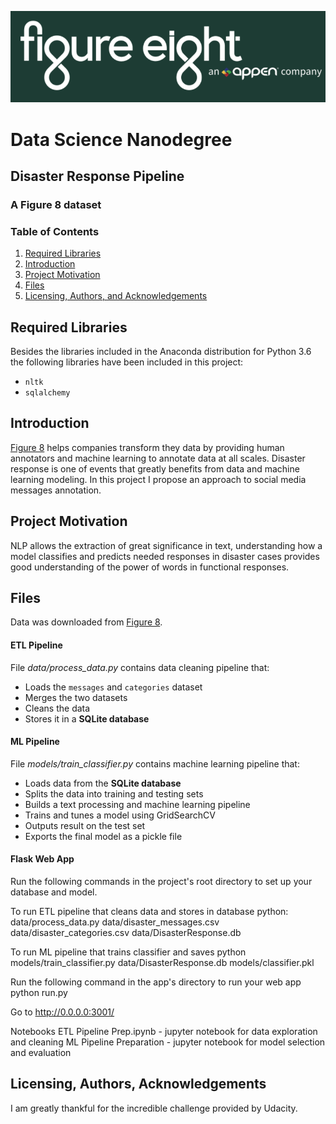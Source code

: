 ![fig8](https://github.com/sousablde/Disaster-Response-Pipeline/blob/master/f8logo.PNG)

# Data Science Nanodegree
## Disaster Response Pipeline
### A Figure 8 dataset


### Table of Contents

1. [Required Libraries](#libraries)
2. [Introduction](#introduction)
3. [Project Motivation](#motivation)
4. [Files](#files)
6. [Licensing, Authors, and Acknowledgements](#licensing)


## Required Libraries <a name="libraries"></a>
Besides the libraries included in the Anaconda distribution for Python 3.6 the following libraries have been included in this project:
* `nltk` 
* `sqlalchemy` 


## Introduction <a name="introduction"></a>
[Figure 8](https://www.figure-eight.com/) helps companies transform they data by providing human annotators and machine learning to annotate data at all scales.
Disaster response is one of events that greatly benefits from data and machine learning modeling. In this project I propose an approach to social media messages annotation.


## Project Motivation <a name="motivation"></a>
NLP allows the extraction of great significance in text, understanding how a model classifies and predicts needed responses in disaster cases provides good understanding of the power of words in functional responses.


## Files <a name="files"></a>
Data was downloaded from [Figure 8](https://www.figure-eight.com/dataset/combined-disaster-response-data/).

#### ETL Pipeline

File _data/process_data.py_ contains data cleaning pipeline that:

- Loads the `messages` and `categories` dataset
- Merges the two datasets
- Cleans the data
- Stores it in a **SQLite database**

#### ML Pipeline

File _models/train_classifier.py_ contains machine learning pipeline that:

- Loads data from the **SQLite database**
- Splits the data into training and testing sets
- Builds a text processing and machine learning pipeline
- Trains and tunes a model using GridSearchCV
- Outputs result on the test set
- Exports the final model as a pickle file

#### Flask Web App

Run the following commands in the project's root directory to set up your database and model.

To run ETL pipeline that cleans data and stores in database python:
data/process_data.py data/disaster_messages.csv data/disaster_categories.csv data/DisasterResponse.db 

To run ML pipeline that trains classifier and saves python 
models/train_classifier.py data/DisasterResponse.db models/classifier.pkl 

Run the following command in the app's directory to run your web app 
python run.py

Go to http://0.0.0.0:3001/


Notebooks
ETL Pipeline Prep.ipynb - jupyter notebook for data exploration and cleaning
ML Pipeline Preparation - jupyter notebook for model selection and evaluation



## Licensing, Authors, Acknowledgements<a name="licensing"></a>
I am greatly thankful for the incredible challenge provided by Udacity.